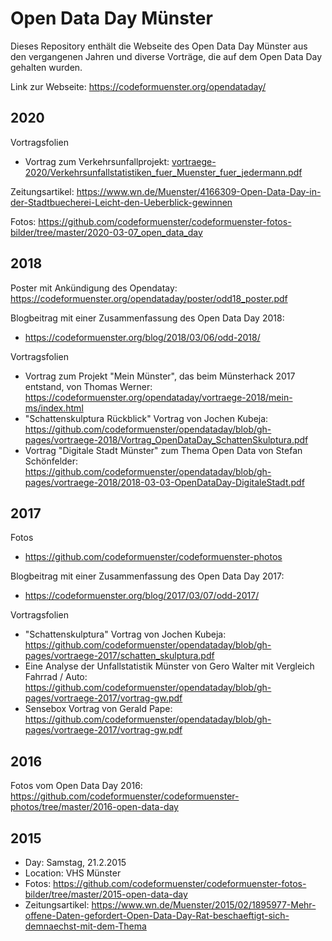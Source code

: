 # Open Data Day Münster

Dieses Repository enthält die Webseite des Open Data Day Münster aus den vergangenen Jahren und diverse Vorträge, die auf dem Open Data Day gehalten wurden. 

Link zur Webseite: https://codeformuenster.org/opendataday/

## 2020

Vortragsfolien
 * Vortrag zum Verkehrsunfallprojekt: [vortraege-2020/Verkehrsunfallstatistiken_fuer_Muenster_fuer_jedermann.pdf](vortraege-2020/Verkehrsunfallstatistiken_fuer_Muenster_fuer_jedermann.pdf)

Zeitungsartikel: https://www.wn.de/Muenster/4166309-Open-Data-Day-in-der-Stadtbuecherei-Leicht-den-Ueberblick-gewinnen

Fotos: https://github.com/codeformuenster/codeformuenster-fotos-bilder/tree/master/2020-03-07_open_data_day

## 2018

Poster mit Ankündigung des Opendatay: https://codeformuenster.org/opendataday/poster/odd18_poster.pdf

Blogbeitrag mit einer Zusammenfassung des Open Data Day 2018: 
 * https://codeformuenster.org/blog/2018/03/06/odd-2018/

Vortragsfolien
 * Vortrag zum Projekt "Mein Münster", das beim Münsterhack 2017 entstand, von Thomas Werner:  https://codeformuenster.org/opendataday/vortraege-2018/mein-ms/index.html
 * "Schattenskulptura Rückblick" Vortrag von Jochen Kubeja: https://github.com/codeformuenster/opendataday/blob/gh-pages/vortraege-2018/Vortrag_OpenDataDay_SchattenSkulptura.pdf
 * Vortrag "Digitale Stadt Münster" zum Thema Open Data von Stefan Schönfelder: https://github.com/codeformuenster/opendataday/blob/gh-pages/vortraege-2018/2018-03-03-OpenDataDay-DigitaleStadt.pdf

## 2017

Fotos
 * https://github.com/codeformuenster/codeformuenster-photos

Blogbeitrag mit einer Zusammenfassung des Open Data Day 2017: 
 * https://codeformuenster.org/blog/2017/03/07/odd-2017/

Vortragsfolien
 * "Schattenskulptura" Vortrag von Jochen Kubeja: https://github.com/codeformuenster/opendataday/blob/gh-pages/vortraege-2017/schatten_skulptura.pdf
 * Eine Analyse der Unfallstatistik Münster von Gero Walter mit Vergleich Fahrrad / Auto: https://github.com/codeformuenster/opendataday/blob/gh-pages/vortraege-2017/vortrag-gw.pdf
 * Sensebox Vortrag von Gerald Pape: https://github.com/codeformuenster/opendataday/blob/gh-pages/vortraege-2017/vortrag-gw.pdf
 
 
## 2016
Fotos vom Open Data Day 2016: https://github.com/codeformuenster/codeformuenster-photos/tree/master/2016-open-data-day

## 2015

* Day: Samstag, 21.2.2015
* Location: VHS Münster
* Fotos: https://github.com/codeformuenster/codeformuenster-fotos-bilder/tree/master/2015-open-data-day
* Zeitungsartikel: https://www.wn.de/Muenster/2015/02/1895977-Mehr-offene-Daten-gefordert-Open-Data-Day-Rat-beschaeftigt-sich-demnaechst-mit-dem-Thema

